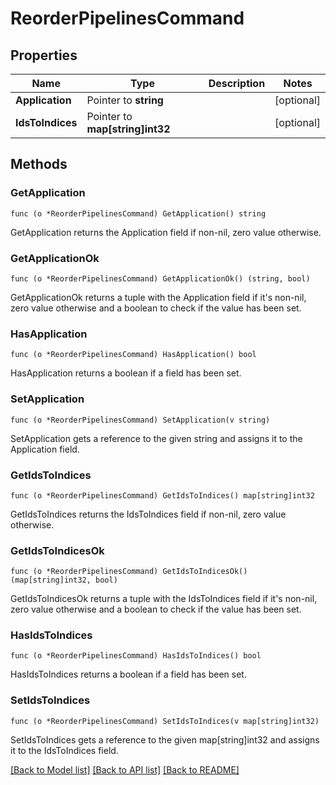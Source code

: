 # ReorderPipelinesCommand

## Properties

Name | Type | Description | Notes
------------ | ------------- | ------------- | -------------
**Application** | Pointer to **string** |  | [optional] 
**IdsToIndices** | Pointer to **map[string]int32** |  | [optional] 

## Methods

### GetApplication

`func (o *ReorderPipelinesCommand) GetApplication() string`

GetApplication returns the Application field if non-nil, zero value otherwise.

### GetApplicationOk

`func (o *ReorderPipelinesCommand) GetApplicationOk() (string, bool)`

GetApplicationOk returns a tuple with the Application field if it's non-nil, zero value otherwise
and a boolean to check if the value has been set.

### HasApplication

`func (o *ReorderPipelinesCommand) HasApplication() bool`

HasApplication returns a boolean if a field has been set.

### SetApplication

`func (o *ReorderPipelinesCommand) SetApplication(v string)`

SetApplication gets a reference to the given string and assigns it to the Application field.

### GetIdsToIndices

`func (o *ReorderPipelinesCommand) GetIdsToIndices() map[string]int32`

GetIdsToIndices returns the IdsToIndices field if non-nil, zero value otherwise.

### GetIdsToIndicesOk

`func (o *ReorderPipelinesCommand) GetIdsToIndicesOk() (map[string]int32, bool)`

GetIdsToIndicesOk returns a tuple with the IdsToIndices field if it's non-nil, zero value otherwise
and a boolean to check if the value has been set.

### HasIdsToIndices

`func (o *ReorderPipelinesCommand) HasIdsToIndices() bool`

HasIdsToIndices returns a boolean if a field has been set.

### SetIdsToIndices

`func (o *ReorderPipelinesCommand) SetIdsToIndices(v map[string]int32)`

SetIdsToIndices gets a reference to the given map[string]int32 and assigns it to the IdsToIndices field.


[[Back to Model list]](../README.md#documentation-for-models) [[Back to API list]](../README.md#documentation-for-api-endpoints) [[Back to README]](../README.md)


